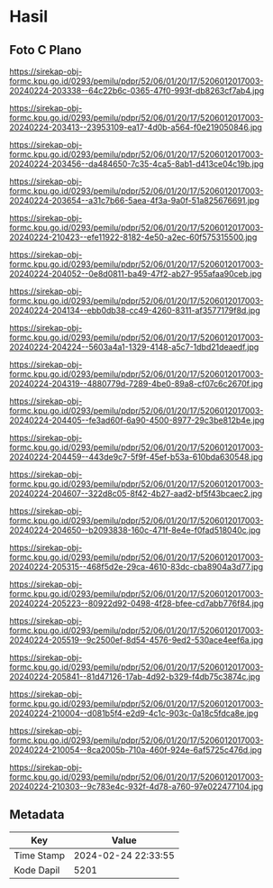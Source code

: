 # Hasil

## Foto C Plano

https://sirekap-obj-formc.kpu.go.id/0293/pemilu/pdpr/52/06/01/20/17/5206012017003-20240224-203338--64c22b6c-0365-47f0-993f-db8263cf7ab4.jpg

https://sirekap-obj-formc.kpu.go.id/0293/pemilu/pdpr/52/06/01/20/17/5206012017003-20240224-203413--23953109-ea17-4d0b-a564-f0e219050846.jpg

https://sirekap-obj-formc.kpu.go.id/0293/pemilu/pdpr/52/06/01/20/17/5206012017003-20240224-203456--da484650-7c35-4ca5-8ab1-d413ce04c19b.jpg

https://sirekap-obj-formc.kpu.go.id/0293/pemilu/pdpr/52/06/01/20/17/5206012017003-20240224-203654--a31c7b66-5aea-4f3a-9a0f-51a825676691.jpg

https://sirekap-obj-formc.kpu.go.id/0293/pemilu/pdpr/52/06/01/20/17/5206012017003-20240224-210423--efe11922-8182-4e50-a2ec-60f575315500.jpg

https://sirekap-obj-formc.kpu.go.id/0293/pemilu/pdpr/52/06/01/20/17/5206012017003-20240224-204052--0e8d0811-ba49-47f2-ab27-955afaa90ceb.jpg

https://sirekap-obj-formc.kpu.go.id/0293/pemilu/pdpr/52/06/01/20/17/5206012017003-20240224-204134--ebb0db38-cc49-4260-8311-af3577179f8d.jpg

https://sirekap-obj-formc.kpu.go.id/0293/pemilu/pdpr/52/06/01/20/17/5206012017003-20240224-204224--5603a4a1-1329-4148-a5c7-1dbd21deaedf.jpg

https://sirekap-obj-formc.kpu.go.id/0293/pemilu/pdpr/52/06/01/20/17/5206012017003-20240224-204319--4880779d-7289-4be0-89a8-cf07c6c2670f.jpg

https://sirekap-obj-formc.kpu.go.id/0293/pemilu/pdpr/52/06/01/20/17/5206012017003-20240224-204405--fe3ad60f-6a90-4500-8977-29c3be812b4e.jpg

https://sirekap-obj-formc.kpu.go.id/0293/pemilu/pdpr/52/06/01/20/17/5206012017003-20240224-204459--443de9c7-5f9f-45ef-b53a-610bda630548.jpg

https://sirekap-obj-formc.kpu.go.id/0293/pemilu/pdpr/52/06/01/20/17/5206012017003-20240224-204607--322d8c05-8f42-4b27-aad2-bf5f43bcaec2.jpg

https://sirekap-obj-formc.kpu.go.id/0293/pemilu/pdpr/52/06/01/20/17/5206012017003-20240224-204650--b2093838-160c-471f-8e4e-f0fad518040c.jpg

https://sirekap-obj-formc.kpu.go.id/0293/pemilu/pdpr/52/06/01/20/17/5206012017003-20240224-205315--468f5d2e-29ca-4610-83dc-cba8904a3d77.jpg

https://sirekap-obj-formc.kpu.go.id/0293/pemilu/pdpr/52/06/01/20/17/5206012017003-20240224-205223--80922d92-0498-4f28-bfee-cd7abb776f84.jpg

https://sirekap-obj-formc.kpu.go.id/0293/pemilu/pdpr/52/06/01/20/17/5206012017003-20240224-205519--9c2500ef-8d54-4576-9ed2-530ace4eef6a.jpg

https://sirekap-obj-formc.kpu.go.id/0293/pemilu/pdpr/52/06/01/20/17/5206012017003-20240224-205841--81d47126-17ab-4d92-b329-f4db75c3874c.jpg

https://sirekap-obj-formc.kpu.go.id/0293/pemilu/pdpr/52/06/01/20/17/5206012017003-20240224-210004--d081b5f4-e2d9-4c1c-903c-0a18c5fdca8e.jpg

https://sirekap-obj-formc.kpu.go.id/0293/pemilu/pdpr/52/06/01/20/17/5206012017003-20240224-210054--8ca2005b-710a-460f-924e-6af5725c476d.jpg

https://sirekap-obj-formc.kpu.go.id/0293/pemilu/pdpr/52/06/01/20/17/5206012017003-20240224-210303--9c783e4c-932f-4d78-a760-97e022477104.jpg


## Metadata

| Key        | Value               |
| ---------- | ------------------- |
| Time Stamp | 2024-02-24 22:33:55 |
| Kode Dapil | 5201                |




